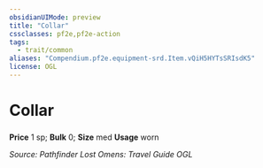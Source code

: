 ```yaml
---
obsidianUIMode: preview
title: "Collar"
cssclasses: pf2e,pf2e-action
tags:
  - trait/common
aliases: "Compendium.pf2e.equipment-srd.Item.vQiH5HYTsSRIsdK5"
license: OGL
---
```

# Collar

### 


**Price** 1 sp; 
**Bulk** 0; **Size** med
**Usage** worn



*Source: Pathfinder Lost Omens: Travel Guide*
*OGL*